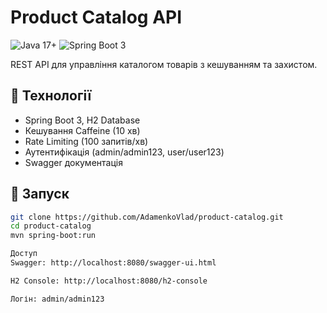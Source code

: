 # Product Catalog API

![Java 17+](https://img.shields.io/badge/Java-17%2B-blue)
![Spring Boot 3](https://img.shields.io/badge/Spring%20Boot-3.1-brightgreen)

REST API для управління каталогом товарів з кешуванням та захистом.

## 🔧 Технології
- Spring Boot 3, H2 Database
- Кешування Caffeine (10 хв)
- Rate Limiting (100 запитів/хв)
- Аутентифікація (admin/admin123, user/user123)
- Swagger документація

## 🚀 Запуск
```bash
git clone https://github.com/AdamenkoVlad/product-catalog.git
cd product-catalog
mvn spring-boot:run

Доступ
Swagger: http://localhost:8080/swagger-ui.html

H2 Console: http://localhost:8080/h2-console

Логін: admin/admin123
